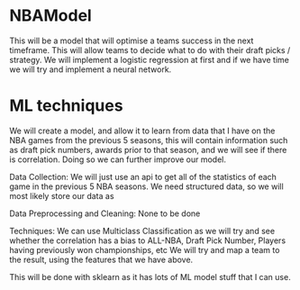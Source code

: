 # NBAModel
This will be a model that will optimise a teams success in the next timeframe. This will allow teams to decide what to do with their draft picks / strategy. We will implement a logistic regression at first and if we have time we will try and implement a neural network.

# ML techniques
We will create a model, and allow it to learn from data that I have on the NBA games from the previous 5 seasons, this will contain information such as draft pick numbers,
awards prior to that season, and we will see if there is correlation. Doing so we can further improve our model.

Data Collection:
We will just use an api to get all of the statistics of each game in the previous 5 NBA seasons. We need structured data, so we will most likely store our data as 

Data Preprocessing and Cleaning:
None to be done

Techniques:
We can use Multiclass Classification as we will try and see whether the correlation has a bias to ALL-NBA, Draft Pick Number, Players having previously won championships, etc
We will try and map a team to the result, using the features that we have above.

This will be done with sklearn as it has lots of ML model stuff that I can use.
